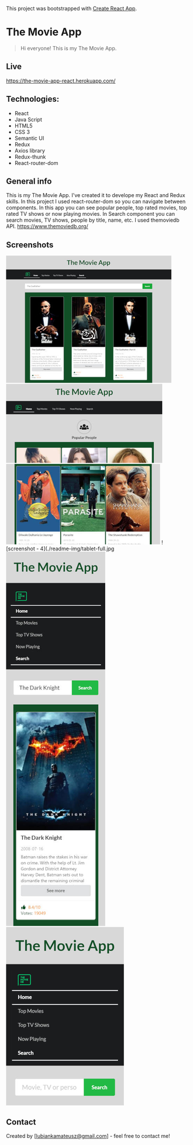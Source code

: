 This project was bootstrapped with [Create React App](https://github.com/facebook/create-react-app).

# The Movie App
> Hi everyone! This is my The Movie App. 

## Live
https://the-movie-app-react.herokuapp.com/

## Technologies:
* React
* Java Script
* HTML5
* CSS 3
* Semantic UI
* Redux
* Axios library
* Redux-thunk
* React-router-dom

## General info
This is my The Movie App. I've created it to develope my React and Redux skills. 
In this project I used react-router-dom so you can navigate between components. 
In this app you can see popular people, top rated movies, top rated TV shows or now playing movies. In Search component you can search movies, TV shows, people by title, name, etc.
I used themoviedb API. 
https://www.themoviedb.org/ 

## Screenshots
![screenshot - 1](./readme-img/desktop-full.jpg)
![screenshot - 2](./readme-img/desktop-home.jpg)
![screenshot - 3](./readme-img/desktop-top-movies.jpg)
![screenshot - 4](./readme-img/tablet-full.jpg
![screenshot - 5](./readme-img/mobile-full.jpg)
![screenshot - 6](./readme-img/mobile-search.jpg)


## Contact
Created by [lubiankamateusz@gmail.com] - feel free to contact me!